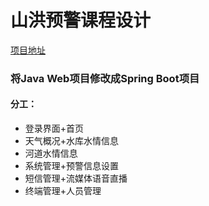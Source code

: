 # 山洪预警课程设计  
[项目地址](https://github.com/Steventxy/riverVis.git)  
### 将Java Web项目修改成Spring Boot项目  
#### 分工：  
* 登录界面+首页  
* 天气概况+水库水情信息  
* 河道水情信息  
* 系统管理+预警信息设置  
* 短信管理+流媒体语音直播  
* 终端管理+人员管理  


